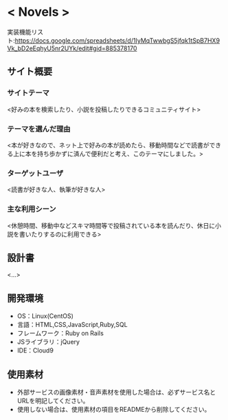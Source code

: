 # < Novels >

実装機能リスト:https://docs.google.com/spreadsheets/d/1IyMqTwwbgS5jfqk1tSpB7HX9Vk_bD2eEqhyU5nr2UYk/edit#gid=885378170

## サイト概要
### サイトテーマ
<好みの本を検索したり、小説を投稿したりできるコミュニティサイト>

### テーマを選んだ理由
<本が好きなので、ネット上で好みの本が読めたら、移動時間などで読書ができる上に本を持ち歩かずに済んで便利だと考え、このテーマにしました。>

### ターゲットユーザ
<読書が好きな人、執筆が好きな人>

### 主な利用シーン
<休憩時間、移動中などスキマ時間等で投稿されている本を読んだり、休日に小説を書いたりするのに利用できる>

## 設計書
<...>

## 開発環境
- OS：Linux(CentOS)
- 言語：HTML,CSS,JavaScript,Ruby,SQL
- フレームワーク：Ruby on Rails
- JSライブラリ：jQuery
- IDE：Cloud9

## 使用素材
- 外部サービスの画像素材・音声素材を使用した場合は、必ずサービス名とURLを明記してください。
- 使用しない場合は、使用素材の項目をREADMEから削除してください。